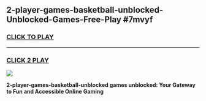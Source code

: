 
## 2-player-games-basketball-unblocked-Unblocked-Games-Free-Play #7mvyf
<h3>
<a href="https://us.freeplayer.one?title=2-player-games-basketball-unblocked&ref=9M">CLICK TO PLAY</a></h3>
<hr>

<h3>
<a href="https://us.freeplayer.one?title=2-player-games-basketball-unblocked&ref=9M">CLICK 2 PLAY</a>
  
</h3>

<a href="https://us.freeplayer.one?title=2-player-games-basketball-unblocked&ref=9M"><img src="https://clearcache.store/games.png"></a>


**2-player-games-basketball-unblocked games unblocked: Your Gateway to Fun and Accessible Online Gaming**
